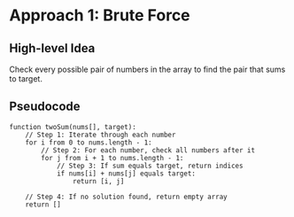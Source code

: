 # Approach 1: Brute Force

## High-level Idea
Check every possible pair of numbers in the array to find the pair that sums to target.

## Pseudocode
```algorithm
function twoSum(nums[], target):
    // Step 1: Iterate through each number
    for i from 0 to nums.length - 1:
        // Step 2: For each number, check all numbers after it
        for j from i + 1 to nums.length - 1:
            // Step 3: If sum equals target, return indices
            if nums[i] + nums[j] equals target:
                return [i, j]
    
    // Step 4: If no solution found, return empty array
    return []
```

